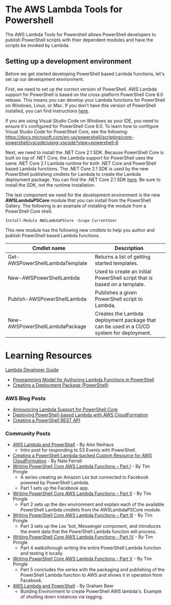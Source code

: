 # The AWS Lambda Tools for Powershell

The AWS Lambda Tools for Powershell allows PowerShell developers to publish PowerShell scripts 
with their dependent modules and have the scripts be invoked by Lambda.

## Setting up a development environment

Before we get started developing PowerShell based Lambda functions, let's set up our 
development environment.

First, we need to set up the correct version of PowerShell. AWS Lambda support 
for PowerShell is based on the cross-platform PowerShell Core 6.0 release. This means 
you can develop your Lambda functions for PowerShell on Windows, Linux, or Mac. If you don't 
have this version of PowerShell installed, you can find instructions [here](https://docs.microsoft.com/en-us/powershell/scripting/setup/installing-powershell-core-on-windows?view=powershell-6).

If you are using Visual Studio Code on Windows as your IDE, you need to ensure it's 
configured for PowerShell Core 6.0. To learn how to configure Visual Studio Code for 
PowerShell Core, see the following: https://docs.microsoft.com/en-us/powershell/scripting/core-powershell/vscode/using-vscode?view=powershell-6

Next, we need to install the .NET Core 2.1 SDK. Because PowerShell Core is built on top of 
.NET Core, the Lambda support for PowerShell uses the same .NET Core 2.1 Lambda runtime for 
both .NET Core and PowerShell based Lambda functions. The .NET Core 2.1 SDK is used by 
the new PowerShell publishing cmdlets for Lambda to create the Lambda deployment 
package. You can find the .NET Core 2.1 SDK [here]( https://www.microsoft.com/net/download). Be 
sure to install the SDK, not the runtime installation.

The last component we need for the development environment is the 
new **AWSLambdaPSCore** module that you can install from the PowerShell Gallery. The 
following is an example of installing the module from a PowerShell Core shell.

```
Install-Module AWSLambdaPSCore -Scope CurrentUser
```

This new module has the following new cmdlets to help you author and publish PowerShell based Lambda functions.

Cmdlet name | Description
------------ | -------------
Get-AWSPowerShellLambdaTemplate|Returns a list of getting started templates.
New-AWSPowerShellLambda|Used to create an initial PowerShell script that is based on a template.
Publish-AWSPowerShellLambda|Publishes a given PowerShell script to Lambda.
New-AWSPowerShellLambdaPackage|Creates the Lambda deployment package that can be used in a CI/CD system for deployment.

# Learning Resources

[Lambda Developer Guide](https://docs.aws.amazon.com/lambda/latest/dg/welcome.html)
  * [Programming Model for Authoring Lambda Functions in PowerShell](https://docs.aws.amazon.com/lambda/latest/dg/powershell-programming-model.html)
  * [Creating a Deployment Package (PowerShell)](https://docs.aws.amazon.com/lambda/latest/dg/lambda-powershell-how-to-create-deployment-package.html)
  
### AWS Blog Posts

* [Announcing Lambda Support for PowerShell Core](https://aws.amazon.com/blogs/developer/announcing-lambda-support-for-powershell-core/)
* [Deploying PowerShell-based Lambda with AWS CloudFormation](https://aws.amazon.com/blogs/developer/deploying-powershell-based-lambda-with-aws-cloudformation/)
* [Creating a PowerShell REST API](https://aws.amazon.com/blogs/developer/creating-a-powershell-rest-api/)

### Community Posts

* [AWS Lambda and PowerShell](https://www.yobyot.com/aws/lambda-powershell/2018/09/13/) - By Alex Neihaus 
    * Intro post for responding to S3 Events with PowerShell.
* [Creating a PowerShell Lambda-backed Custom Resource for AWS CloudFormation](https://ferrell.io/2018/09/17/powershell-lambda-fun/) - By Nate Ferrell
* [Writing PowerShell Core AWS Lambda Functions – Part I](http://www.powershell.amsterdam/2018/09/26/writing-powershell-core-aws-lambda-functions-part-i/) - By Tim Pringle
    * A series creating an Amazon Lex bot connected to Facebook powered by PowerShell Lambda. 
    * Part 1 sets up the Facebook app.
* [Writing PowerShell Core AWS Lambda Functions – Part II](http://www.powershell.amsterdam/2018/10/02/powershell-core-aws-lambda-functions-part-ii/) - By Tim Pringle
    * Part 2 sets up the dev environment and explain each of the available PowerShell Lambda cmdlets from the AWSLambdaPSCore module.
* [Writing PowerShell Core AWS Lambda Functions – Part III](https://www.powershell.amsterdam/2018/10/08/powershell-core-aws-lambda-functions-part-iii/) - By Tim Pringle
    * Part 3 sets up the Lex 'bot, Messenger component, and introduces the event data that the PowerShell Lambda function will process.
* [Writing PowerShell Core AWS Lambda Functions - Part IV](https://www.powershell.amsterdam/2018/10/16/powershell-core-aws-lambda-functions-part-iv/) - By Tim Pringle
	* Part 4 walksthrough writing the entire PowerShell Lambda function and testing it locally.
* [Writing PowerShell Core AWS Lambda Functions - Part V](https://www.powershell.amsterdam/2018/10/22/powershell-core-aws-lambda-functions-part-v/) - By Tim Pringle
	* Part 5 concludes the series with the packaging and publishing of the PowerShell Lambda function to AWS and shows it in operation from Facebook. 
* [AWS Lambda and PowerShell](https://4sysops.com/archives/aws-lambda-with-powershell/) - By Graham Beer
    * Building Environment to create PowerShell AWS lambda's. Example of shutting down instances via tagging. 

